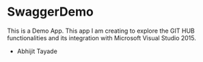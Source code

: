 # SwaggerDemo
This is a Demo App.
This app I am creating to explore the GIT HUB functionalities and its integration with Microsoft Visual Studio 2015.

- Abhijit Tayade
